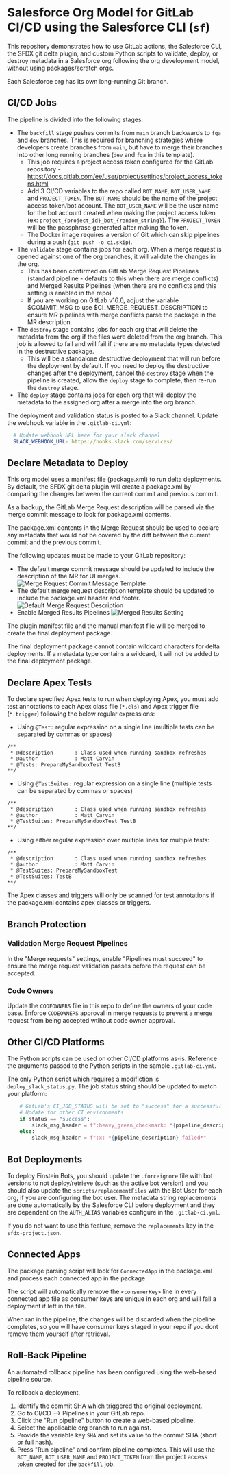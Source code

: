 # Salesforce Org Model for GitLab CI/CD using the Salesforce CLI (`sf`)
This repository demonstrates how to use GitLab actions, the Salesforce CLI, the SFDX git delta plugin, and custom Python scripts to validate, deploy, or destroy metadata in a Salesforce org following the org development model, without using packages/scratch orgs. 

Each Salesforce org has its own long-running Git branch.

## CI/CD Jobs

The pipeline is divided into the following stages:

- The `backfill` stage pushes commits from `main` branch backwards to `fqa` and `dev` branches. This is required for branching strategies where developers create branches from `main`, but have to merge their branches into other long running branches (`dev` and `fqa` in this template).
    - This job requires a project access token configured for the GitLab repository - https://docs.gitlab.com/ee/user/project/settings/project_access_tokens.html
    - Add 3 CI/CD variables to the repo called `BOT_NAME`, `BOT_USER_NAME` and `PROJECT_TOKEN`. The `BOT_NAME` should be the name of the project access token/bot account. The `BOT_USER_NAME` will be the user name for the bot account created when making the project access token (ex: `project_{project_id}_bot_{random_string}`). The `PROJECT_TOKEN` will be the passphrase generated after making the token.
    - The Docker image requires a version of Git which can skip pipelines during a push (`git push -o ci.skip`).
- The `validate` stage contains jobs for each org. When a merge request is opened against one of the org branches, it will validate the changes in the org.
    - This has been confirmed on GitLab Merge Request Pipelines (standard pipeline - defaults to this when there are merge conflicts) and Merged Results Pipelines (when there are no conflicts and this setting is enabled in the repo)
    - If you are working on GitLab v16.6, adjust the variable $COMMIT_MSG to use $CI_MERGE_REQUEST_DESCRIPTION to ensure MR pipelines with merge conflicts parse the package in the MR description.
- The `destroy` stage contains jobs for each org that will delete the metadata from the org if the files were deleted from the org branch. This job is allowed to fail and will fail if there are no metadata types detected in the destructive package.
    - This will be a standalone destructive deployment that will run before the deployment by default. If you need to deploy the destructive changes after the deployment, cancel the `destroy` stage when the pipeline is created, allow the `deploy` stage to complete, then re-run the `destroy` stage.
- The `deploy` stage contains jobs for each org that will deploy the metadata to the assigned org after a merge into the org branch.

The deployment and validation status is posted to a Slack channel. Update the webhook variable in the `.gitlab-ci.yml`:

``` yaml
  # Update webhook URL here for your slack channel
  SLACK_WEBHOOK_URL: https://hooks.slack.com/services/
```

## Declare Metadata to Deploy

This org model uses a manifest file (package.xml) to run delta deployments. By default, the SFDX git delta plugin will create a package.xml by comparing the changes between the current commit and previous commit.

As a backup, the GitLab Merge Request description will be parsed via the merge commit message to look for package.xml contents.

The package.xml contents in the Merge Request should be used to declare any metadata that would not be covered by the diff between the current commit and the previous commit.

The following updates must be made to your GitLab repository:
- The default merge commit message should be updated to include the description of the MR for UI merges.
![Merge Request Commit Message Template](.gitlab/images/mr-commit-message-template.JPG)
- The default merge request description template should be updated to include the package.xml header and footer.
![Default Merge Request Description](.gitlab/images/default-mr-description.JPG)
- Enable Merged Results Pipelines 
![Merged Results Setting](.gitlab/images/merged-results.png)

The plugin manifest file and the manual manifest file will be merged to create the final deployment package.

The final deployment package cannot contain wildcard characters for delta deployments. If a metadata type contains a wildcard, it will not be added to the final deployment package.

## Declare Apex Tests

To declare specified Apex tests to run when deploying Apex, you must add test annotations to each Apex class file (`*.cls`) and Apex trigger file (`*.trigger`) following the below regular expressions:

- Using `@Test:` regular expression on a single line (multiple tests can be separated by commas or spaces)
```
/**
 * @description       : Class used when running sandbox refreshes
 * @author            : Matt Carvin
 * @Tests: PrepareMySandboxTest TestB
**/
```

- Using `@TestSuites:` regular expression on a single line (multiple tests can be separated by commas or spaces)

```
/**
 * @description       : Class used when running sandbox refreshes
 * @author            : Matt Carvin
 * @TestSuites: PrepareMySandboxTest TestB
**/
```

- Using either regular expression over multiple lines for multiple tests:
```
/**
 * @description       : Class used when running sandbox refreshes
 * @author            : Matt Carvin
 * @TestSuites: PrepareMySandboxTest
 * @TestSuites: TestB
**/
```

The Apex classes and triggers will only be scanned for test annotations if the package.xml contains apex classes or triggers.

## Branch Protection

### Validation Merge Request Pipelines

In the "Merge requests" settings, enable "Pipelines must succeed" to ensure the merge request validation passes before the request can be accepted.

### Code Owners

Update the `CODEOWNERS` file in this repo to define the owners of your code base. Enforce `CODEOWNERS` approval in merge requests to prevent a merge request from being accepted wtihout code owner approval.

## Other CI/CD Platforms

The Python scripts can be used on other CI/CD platforms as-is. Reference the arguments passed to the Python scripts in the sample `.gitlab-ci.yml`.

The only Python script which requires a modifiction is `deploy_slack_status.py`. The job status string should be updated to match your platform:

``` python
    # GitLab's CI_JOB_STATUS will be set to "success" for a successful job
    # Update for other CI environments
    if status == "success":
        slack_msg_header = f":heavy_green_checkmark: *{pipeline_description} succeeded*"
    else:
        slack_msg_header = f":x: *{pipeline_description} failed*"
```

## Bot Deployments

To deploy Einstein Bots, you should update the `.forceignore` file with bot versions to not deploy/retrieve (such as the active bot version) and you should also update the `scripts/replacementFiles` with the Bot User for each org, if you are configuring the bot user. The metadata string replacements are done automatically by the Salesforce CLI before deployment and they are dependent on the `AUTH_ALIAS` variables configure in the `.gitlab-ci.yml`.

If you do not want to use this feature, remove the `replacements` key in the `sfdx-project.json`.

## Connected Apps

The package parsing script will look for `ConnectedApp` in the package.xml and process each connected app in the package.

The script will automatically remove the `<consumerKey>` line in every connected app file as consumer keys are unique in each org and will fail a deployment if left in the file.

When ran in the pipeline, the changes will be discarded when the pipeline completes, so you will have consumer keys staged in your repo if you dont remove them yourself after retrieval.

## Roll-Back Pipeline

An automated rollback pipeline has been configured using the web-based pipeline source.

To rollback a deployment, 

1. Identify the commit SHA which triggered the original deployment.
2. Go to CI/CD --> Pipelines in your GitLab repo.
3. Click the "Run pipeline" button to create a web-based pipeline.
4. Select the applicable org branch to run against.
5. Provide the variable key `SHA` and set its value to the commit SHA (short or full hash).
6. Press "Run pipeline" and confirm pipeline completes. This will use the `BOT_NAME`, `BOT_USER_NAME` and `PROJECT_TOKEN` from the project access token created for the `backfill` job.
